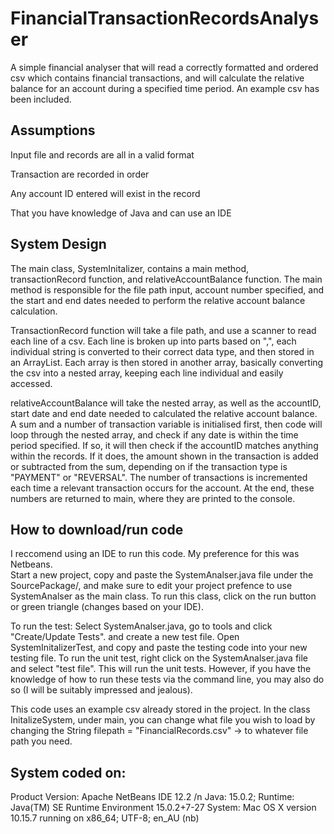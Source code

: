 # FinancialTransactionRecordsAnalyser

A simple financial analyser that will read a correctly formatted and ordered csv which contains financial transactions, and will calculate the relative balance for an account during a specified time period. An example csv has been included. 

## Assumptions
Input file and records are all in a valid format 

Transaction are recorded in order 

Any account ID entered will exist in the record

That you have knowledge of Java and can use an IDE


## System Design
The main class, SystemInitalizer, contains a main method, transactionRecord function, and relativeAccountBalance function. The main method is responsible for the file path input, account number specified, and the start and end dates needed to perform the relative account balance calculation. 

TransactionRecord function will take a file path, and use a scanner to read each line of a csv. Each line is broken up into parts based on ",", each individual string is converted to their correct data type, and then stored in an ArrayList. Each array is then stored in another array, basically converting the csv into a nested array, keeping each line individual and easily accessed. 

relativeAccountBalance will take the nested array, as well as the accountID, start date and end date needed to calculated the relative account balance. A sum and a number of transaction variable is initialised first, then code will loop through the nested array, and check if any date is within the time period specified. If so, it will then check if the accountID matches anything within the records. If it does, the amount shown in the transaction is added or subtracted from the sum, depending on if the transaction type is "PAYMENT" or "REVERSAL". 
The number of transactions is incremented each time a relevant transaction occurs for the account. 
At the end, these numbers are returned to main, where they are printed to the console. 




## How to download/run code
I reccomend using an IDE to run this code. My preference for this was Netbeans.  
Start a new project, copy and paste the SystemAnalser.java file under the SourcePackage/<default package>, and make sure to edit your project prefence to use SystemAnalser as the main class. To run this class, click on the run button or green triangle (changes based on your IDE).

To run the test:
Select SystemAnalser.java, go to tools and click "Create/Update Tests". and create a new test file. Open SystemInitalizerTest, and copy and paste the testing code into your new testing file.
To run the unit test, right click on the SystemAnalser.java file and select "test file". This will run the unit tests. 
However, if you have the knowledge of how to run these tests via the command line, you may also do so (I will be suitably impressed and jealous). 

This code uses an example csv already stored in the project. 
In the class InitalizeSystem, under main, you can change what file you wish to load by changing the String filepath = "FinancialRecords.csv" -> to whatever file path you need.



## System coded on:
Product Version: Apache NetBeans IDE 12.2 /n
Java: 15.0.2;
Runtime: Java(TM) SE Runtime Environment 15.0.2+7-27
System: Mac OS X version 10.15.7 running on x86_64; UTF-8; en_AU (nb)

